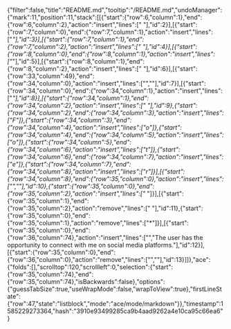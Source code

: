 {"filter":false,"title":"README.md","tooltip":"/README.md","undoManager":{"mark":11,"position":11,"stack":[[{"start":{"row":6,"column":1},"end":{"row":6,"column":2},"action":"insert","lines":[" "],"id":2}],[{"start":{"row":7,"column":0},"end":{"row":7,"column":1},"action":"insert","lines":["*"],"id":3}],[{"start":{"row":7,"column":1},"end":{"row":7,"column":2},"action":"insert","lines":[" "],"id":4}],[{"start":{"row":8,"column":0},"end":{"row":8,"column":1},"action":"insert","lines":["*"],"id":5}],[{"start":{"row":8,"column":1},"end":{"row":8,"column":2},"action":"insert","lines":[" "],"id":6}],[{"start":{"row":33,"column":49},"end":{"row":34,"column":0},"action":"insert","lines":["",""],"id":7}],[{"start":{"row":34,"column":0},"end":{"row":34,"column":1},"action":"insert","lines":["*"],"id":8}],[{"start":{"row":34,"column":1},"end":{"row":34,"column":2},"action":"insert","lines":[" "],"id":9},{"start":{"row":34,"column":2},"end":{"row":34,"column":3},"action":"insert","lines":["F"]},{"start":{"row":34,"column":3},"end":{"row":34,"column":4},"action":"insert","lines":["o"]},{"start":{"row":34,"column":4},"end":{"row":34,"column":5},"action":"insert","lines":["o"]},{"start":{"row":34,"column":5},"end":{"row":34,"column":6},"action":"insert","lines":["t"]},{"start":{"row":34,"column":6},"end":{"row":34,"column":7},"action":"insert","lines":["e"]},{"start":{"row":34,"column":7},"end":{"row":34,"column":8},"action":"insert","lines":["r"]}],[{"start":{"row":34,"column":8},"end":{"row":35,"column":0},"action":"insert","lines":["",""],"id":10},{"start":{"row":35,"column":0},"end":{"row":35,"column":2},"action":"insert","lines":["* "]}],[{"start":{"row":35,"column":1},"end":{"row":35,"column":2},"action":"remove","lines":[" "],"id":11},{"start":{"row":35,"column":0},"end":{"row":35,"column":1},"action":"remove","lines":["*"]}],[{"start":{"row":35,"column":0},"end":{"row":36,"column":74},"action":"insert","lines":["","The user has the opportunity to connect with me on social media platforms."],"id":12}],[{"start":{"row":35,"column":0},"end":{"row":36,"column":0},"action":"remove","lines":["",""],"id":13}]]},"ace":{"folds":[],"scrolltop":120,"scrollleft":0,"selection":{"start":{"row":35,"column":74},"end":{"row":35,"column":74},"isBackwards":false},"options":{"guessTabSize":true,"useWrapMode":false,"wrapToView":true},"firstLineState":{"row":47,"state":"listblock","mode":"ace/mode/markdown"}},"timestamp":1585229273364,"hash":"3910e93499285ca9b4aad9262a4e10ca95c66ea6"}